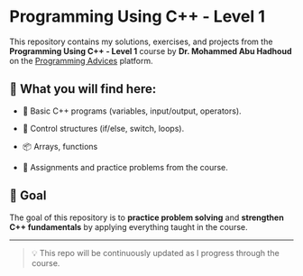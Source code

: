 # Programming Using C++ - Level 1  

This repository contains my solutions, exercises, and projects from the **Programming Using C++ - Level 1** course by **Dr. Mohammed Abu Hadhoud** on the [Programming Advices](https://programmingadvices.com/) platform.  

## 📌 What you will find here:
- 🚀 Basic C++ programs (variables, input/output, operators).  
- 🔄 Control structures (if/else, switch, loops).  
- 📦 Arrays, functions

- 📝 Assignments and practice problems from the course.  

## 🎯 Goal
The goal of this repository is to **practice problem solving** and **strengthen C++ fundamentals** by applying everything taught in the course.  

---

> 💡 This repo will be continuously updated as I progress through the course.  
